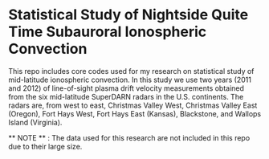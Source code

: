 # Statistical Study of Nightside Quite Time Subauroral Ionospheric Convection

This repo includes core codes used for my research on statistical study of 
mid-latitude ionospheric convection. In this study we use two years (2011 and 2012) of 
line-of-sight plasma drift velocity measurements obtained from
the six mid-latitude SuperDARN radars in the U.S. continents. 
The radars are, from west to east, Christmas Valley West, Christmas Valley East (Oregon),
Fort Hays West, Fort Hays East (Kansas),
Blackstone, and Wallops Island (Virginia).

** NOTE ** : The data used for this research are not included in this repo
due to their large size.
